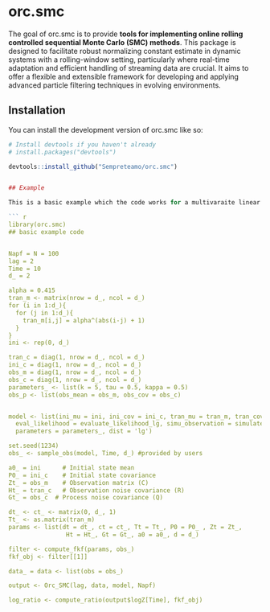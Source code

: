
# orc.smc

<!-- badges: start -->
<!-- badges: end -->

The goal of orc.smc is to provide **tools for implementing online rolling controlled sequential Monte Carlo (SMC) methods**. 
This package is designed to facilitate robust normalizing constant estimate in dynamic systems with a rolling-window setting, particularly where real-time adaptation and efficient handling of streaming data are crucial. It aims to offer a flexible and extensible framework for developing and applying advanced particle filtering techniques in evolving environments.


## Installation

You can install the development version of orc.smc like so:

```r
# Install devtools if you haven't already
# install.packages("devtools")

devtools::install_github("Sempreteamo/orc.smc")


## Example

This is a basic example which the code works for a multivaraite linear gaussian model:

``` r
library(orc.smc)
## basic example code


Napf = N = 100
lag = 2
Time = 10
d_ = 2

alpha = 0.415
tran_m <- matrix(nrow = d_, ncol = d_)
for (i in 1:d_){
  for (j in 1:d_){
    tran_m[i,j] = alpha^(abs(i-j) + 1)
  }
}
ini <- rep(0, d_)

tran_c = diag(1, nrow = d_, ncol = d_)
ini_c = diag(1, nrow = d_, ncol = d_)
obs_m = diag(1, nrow = d_, ncol = d_)
obs_c = diag(1, nrow = d_, ncol = d_)
parameters_ <- list(k = 5, tau = 0.5, kappa = 0.5)
obs_p <- list(obs_mean = obs_m, obs_cov = obs_c)


model <- list(ini_mu = ini, ini_cov = ini_c, tran_mu = tran_m, tran_cov = tran_c, obs_params = obs_p,
  eval_likelihood = evaluate_likelihood_lg, simu_observation = simulate_observation_lg,
  parameters = parameters_, dist = 'lg')

set.seed(1234)
obs_ <- sample_obs(model, Time, d_) #provided by users

a0_ = ini      # Initial state mean
P0_ = ini_c    # Initial state covariance
Zt_ = obs_m    # Observation matrix (C)
Ht_ = tran_c   # Observation noise covariance (R)
Gt_ = obs_c  # Process noise covariance (Q)

dt_ <- ct_ <- matrix(0, d_, 1)
Tt_ <- as.matrix(tran_m)
params <- list(dt = dt_, ct = ct_, Tt = Tt_, P0 = P0_ , Zt = Zt_,
                Ht = Ht_, Gt = Gt_, a0 = a0_, d = d_)

filter <- compute_fkf(params, obs_)
fkf_obj <- filter[[1]]

data_ = data <- list(obs = obs_)

output <- Orc_SMC(lag, data, model, Napf)

log_ratio <- compute_ratio(output$logZ[Time], fkf_obj)
```
